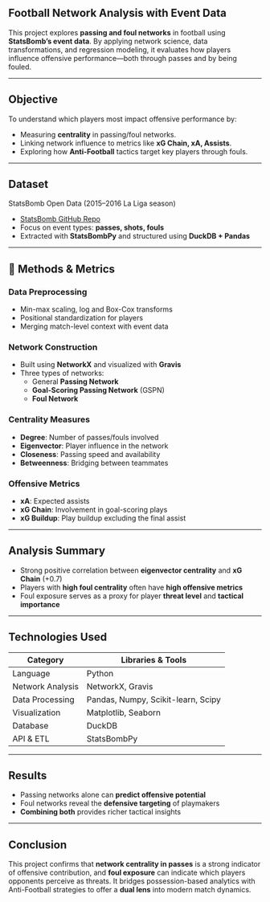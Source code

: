 ## Football Network Analysis with Event Data

This project explores **passing and foul networks** in football using **StatsBomb’s event data**. By applying network science, data transformations, and regression modeling, it evaluates how players influence offensive performance—both through passes and by being fouled.

---

## Objective

To understand which players most impact offensive performance by:

- Measuring **centrality** in passing/foul networks.
- Linking network influence to metrics like **xG Chain, xA, Assists**.
- Exploring how **Anti-Football** tactics target key players through fouls.

---

## Dataset

StatsBomb Open Data (2015–2016 La Liga season)

- [StatsBomb GitHub Repo](https://github.com/statsbomb/open-data)
- Focus on event types: **passes, shots, fouls**
- Extracted with **StatsBombPy** and structured using **DuckDB + Pandas**

---

## 🔧 Methods & Metrics

### Data Preprocessing
- Min-max scaling, log and Box-Cox transforms
- Positional standardization for players
- Merging match-level context with event data

### Network Construction
- Built using **NetworkX** and visualized with **Gravis**
- Three types of networks:
  - General **Passing Network**
  - **Goal-Scoring Passing Network** (GSPN)
  - **Foul Network**

### Centrality Measures
- **Degree**: Number of passes/fouls involved
- **Eigenvector**: Player influence in the network
- **Closeness**: Passing speed and availability
- **Betweenness**: Bridging between teammates

### Offensive Metrics
- **xA**: Expected assists
- **xG Chain**: Involvement in goal-scoring plays
- **xG Buildup**: Play buildup excluding the final assist

---

## Analysis Summary

- Strong positive correlation between **eigenvector centrality** and **xG Chain** (+0.7)
- Players with **high foul centrality** often have **high offensive metrics**
- Foul exposure serves as a proxy for player **threat level** and **tactical importance**

---

## Technologies Used

| Category         | Libraries & Tools                         |
|------------------|-------------------------------------------|
| Language         | Python                                    |
| Network Analysis | NetworkX, Gravis                          |
| Data Processing  | Pandas, Numpy, Scikit-learn, Scipy        |
| Visualization    | Matplotlib, Seaborn                       |
| Database         | DuckDB                                    |
| API & ETL        | StatsBombPy                               |

---

## Results

- Passing networks alone can **predict offensive potential**
- Foul networks reveal the **defensive targeting** of playmakers
- **Combining both** provides richer tactical insights

---

## Conclusion

This project confirms that **network centrality in passes** is a strong indicator of offensive contribution, and **foul exposure** can indicate which players opponents perceive as threats. It bridges possession-based analytics with Anti-Football strategies to offer a **dual lens** into modern match dynamics.
